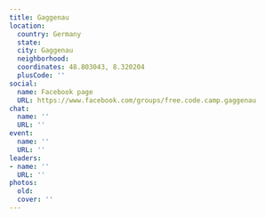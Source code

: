 ```yaml
---
title: Gaggenau
location:
  country: Germany
  state: 
  city: Gaggenau
  neighborhood: 
  coordinates: 48.803043, 8.320204
  plusCode: ''
social:
  name: Facebook page
  URL: https://www.facebook.com/groups/free.code.camp.gaggenau
chat:
  name: ''
  URL: ''
event:
  name: ''
  URL: ''
leaders:
- name: ''
  URL: ''
photos:
  old: 
  cover: ''
---
```

